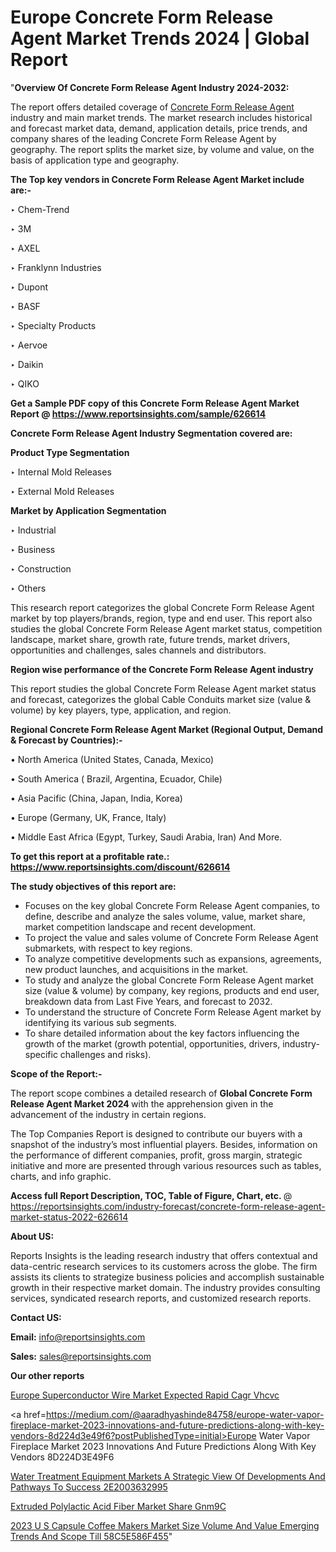 # Europe Concrete Form Release Agent Market Trends 2024 | Global Report

"<strong>Overview Of Concrete Form Release Agent Industry 2024-2032:</strong>

The report offers detailed coverage of <a href=https://www.reportsinsights.com/sample/626614>Concrete Form Release Agent</a> industry and main market trends. The market research includes historical and forecast market data, demand, application details, price trends, and company shares of the leading Concrete Form Release Agent by geography. The report splits the market size, by volume and value, on the basis of application type and geography.

<strong>The Top key vendors in Concrete Form Release Agent Market include are:- </strong>

‣ Chem-Trend

‣ 3M

‣ AXEL

‣ Franklynn Industries

‣ Dupont

‣ BASF

‣ Specialty Products

‣ Aervoe

‣ Daikin

‣ QIKO

<strong>Get a Sample PDF copy of this Concrete Form Release Agent Market Report </strong><strong>@ <a href=https://www.reportsinsights.com/sample/626614 style=color:#0000ff;>https://www.reportsinsights.com/sample/626614</a> </strong>

<strong>Concrete Form Release Agent Industry Segmentation covered are:</strong>

<strong>Product Type Segmentation</strong>

‣    Internal Mold Releases

‣ External Mold Releases

<strong>Market by Application Segmentation</strong>

‣   Industrial

‣ Business

‣ Construction

‣ Others

This research report categorizes the global Concrete Form Release Agent market by top players/brands, region, type and end user. This report also studies the global Concrete Form Release Agent market status, competition landscape, market share, growth rate, future trends, market drivers, opportunities and challenges, sales channels and distributors.

<strong>Region wise performance of the Concrete Form Release Agent industry</strong><strong> </strong>

This report studies the global Concrete Form Release Agent market status and forecast, categorizes the global Cable Conduits market size (value &amp; volume) by key players, type, application, and region. 

<strong>Regional Concrete Form Release Agent Market (Regional Output, Demand &amp; Forecast by Countries):-</strong>

• North America (United States, Canada, Mexico)

• South America ( Brazil, Argentina, Ecuador, Chile)

• Asia Pacific (China, Japan, India, Korea)

• Europe (Germany, UK, France, Italy)

• Middle East Africa (Egypt, Turkey, Saudi Arabia, Iran) And More.

<strong>To get this report at a profitable rate.: <a href=https://www.reportsinsights.com/discount/626614 style=color:#0000ff;>https://www.reportsinsights.com/discount/626614</a></strong>

<strong>The study objectives of this report are:</strong>
<ul>
  <li>Focuses on the key global Concrete Form Release Agent companies, to define, describe and analyze the sales volume, value, market share, market competition landscape and recent development.</li>
  <li>To project the value and sales volume of Concrete Form Release Agent submarkets, with respect to key regions.</li>
  <li>To analyze competitive developments such as expansions, agreements, new product launches, and acquisitions in the market.</li>
  <li>To study and analyze the global Concrete Form Release Agent market size (value &amp; volume) by company, key regions, products and end user, breakdown data from Last Five Years, and forecast to 2032.</li>
  <li>To understand the structure of Concrete Form Release Agent market by identifying its various sub segments.</li>
  <li>To share detailed information about the key factors influencing the growth of the market (growth potential, opportunities, drivers, industry-specific challenges and risks).</li>
</ul>
<strong>Scope of the Report:-</strong><strong> </strong>

The report scope combines a detailed research of <strong>Global Concrete Form Release Agent Market 2024 </strong>with the apprehension given in the advancement of the industry in certain regions.

The Top Companies Report is designed to contribute our buyers with a snapshot of the industry’s most influential players. Besides, information on the performance of different companies, profit, gross margin, strategic initiative and more are presented through various resources such as tables, charts, and info graphic.

<strong>Access full Report Description, TOC, Table of Figure, Chart, etc. </strong>@   <a href=https://reportsinsights.com/industry-forecast/concrete-form-release-agent-market-status-2022-626614 style=color:#0000ff;>https://reportsinsights.com/industry-forecast/concrete-form-release-agent-market-status-2022-626614</a>

<strong>About US:</strong>

Reports Insights is the leading research industry that offers contextual and data-centric research services to its customers across the globe. The firm assists its clients to strategize business policies and accomplish sustainable growth in their respective market domain. The industry provides consulting services, syndicated research reports, and customized research reports.

<strong>Contact US:</strong>

<p class=""""><b>Email:</b> <a href=mailto:info@reportsinsights.com>info@reportsinsights.com</a></p>
<p class=""""><b>Sales:</b> <a href=mailto:sales@reportsinsights.com>sales@reportsinsights.com</a></p>

<strong>Our other reports</strong>

<a href=https://www.linkedin.com/pulse/europe-superconductor-wire-market-expected-rapid-cagr-vhcvc/>Europe Superconductor Wire Market Expected Rapid Cagr Vhcvc</a>

<a href=https://medium.com/@aaradhyashinde84758/europe-water-vapor-fireplace-market-2023-innovations-and-future-predictions-along-with-key-vendors-8d224d3e49f6?postPublishedType=initial>Europe Water Vapor Fireplace Market 2023 Innovations And Future Predictions Along With Key Vendors 8D224D3E49F6</a>

<a href=https://medium.com/@d7298290/water-treatment-equipment-markets-a-strategic-view-of-developments-and-pathways-to-success-2e2003632995>Water Treatment Equipment Markets A Strategic View Of Developments And Pathways To Success 2E2003632995</a>

<a href=https://www.linkedin.com/pulse/extruded-polylactic-acid-fiber-market-share-gnm9c/>Extruded Polylactic Acid Fiber Market Share Gnm9C</a>

<a href=https://medium.com/@nadeemkazi0003/2023-u-s-capsule-coffee-makers-market-size-volume-and-value-emerging-trends-and-scope-till-58c5e586f455>2023 U S Capsule Coffee Makers Market Size Volume And Value Emerging Trends And Scope Till 58C5E586F455</a>"
